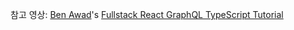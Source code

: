 참고 영상: [Ben Awad](https://github.com/benawad)'s [Fullstack React GraphQL TypeScript Tutorial](https://youtu.be/I6ypD7qv3Z8)
